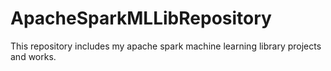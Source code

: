 # ApacheSparkMLLibRepository
This repository includes my apache spark machine learning library projects and works.
